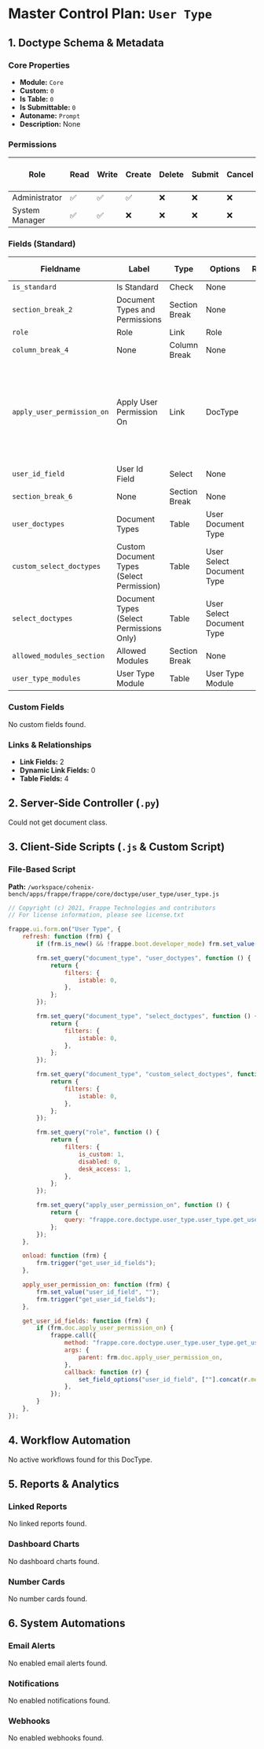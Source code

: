 # Master Control Plan: `User Type`

## 1. Doctype Schema & Metadata

### Core Properties
- **Module:** `Core`
- **Custom:** `0`
- **Is Table:** `0`
- **Is Submittable:** `0`
- **Autoname:** `Prompt`
- **Description:** None

### Permissions
| Role | Read | Write | Create | Delete | Submit | Cancel | Amend | Report | Import | Export | Print | Email | Share | Set User Perms |
|---|---|---|---|---|---|---|---|---|---|---|---|---|---|---|
| Administrator | ✅ | ✅ | ✅ | ❌ | ❌ | ❌ | ❌ | ✅ | ❌ | ✅ | ✅ | ✅ | ✅ | ❌ |
| System Manager | ✅ | ✅ | ❌ | ❌ | ❌ | ❌ | ❌ | ✅ | ❌ | ✅ | ✅ | ✅ | ✅ | ❌ |


### Fields (Standard)
| Fieldname | Label | Type | Options | Required | Hidden | Read Only | Default | Description |
|---|---|---|---|---|---|---|---|---|
| `is_standard` | Is Standard | Check | None |  |  |  | 0 | None |
| `section_break_2` | Document Types and Permissions | Section Break | None |  |  |  | None | None |
| `role` | Role | Link | Role |  |  |  | None | None |
| `column_break_4` | None | Column Break | None |  |  |  | None | None |
| `apply_user_permission_on` | Apply User Permission On | Link | DocType |  |  |  | None | Can only list down the document types which has been linked to the User document type. |
| `user_id_field` | User Id Field | Select | None |  |  |  | None | None |
| `section_break_6` | None | Section Break | None |  |  |  | None | None |
| `user_doctypes` | Document Types | Table | User Document Type |  |  |  | None | None |
| `custom_select_doctypes` | Custom Document Types (Select Permission) | Table | User Select Document Type |  |  |  | None | None |
| `select_doctypes` | Document Types (Select Permissions Only) | Table | User Select Document Type |  | ✅ | ✅ | None | None |
| `allowed_modules_section` | Allowed Modules | Section Break | None |  |  |  | None | None |
| `user_type_modules` | User Type Module | Table | User Type Module |  |  | ✅ | None | None |


### Custom Fields
No custom fields found.


### Links & Relationships
- **Link Fields:** 2
- **Dynamic Link Fields:** 0
- **Table Fields:** 4

## 2. Server-Side Controller (`.py`)
Could not get document class.


## 3. Client-Side Scripts (`.js` & Custom Script)
### File-Based Script
**Path:** `/workspace/cohenix-bench/apps/frappe/frappe/core/doctype/user_type/user_type.js`
```javascript
// Copyright (c) 2021, Frappe Technologies and contributors
// For license information, please see license.txt

frappe.ui.form.on("User Type", {
	refresh: function (frm) {
		if (frm.is_new() && !frappe.boot.developer_mode) frm.set_value("is_standard", 1);

		frm.set_query("document_type", "user_doctypes", function () {
			return {
				filters: {
					istable: 0,
				},
			};
		});

		frm.set_query("document_type", "select_doctypes", function () {
			return {
				filters: {
					istable: 0,
				},
			};
		});

		frm.set_query("document_type", "custom_select_doctypes", function () {
			return {
				filters: {
					istable: 0,
				},
			};
		});

		frm.set_query("role", function () {
			return {
				filters: {
					is_custom: 1,
					disabled: 0,
					desk_access: 1,
				},
			};
		});

		frm.set_query("apply_user_permission_on", function () {
			return {
				query: "frappe.core.doctype.user_type.user_type.get_user_linked_doctypes",
			};
		});
	},

	onload: function (frm) {
		frm.trigger("get_user_id_fields");
	},

	apply_user_permission_on: function (frm) {
		frm.set_value("user_id_field", "");
		frm.trigger("get_user_id_fields");
	},

	get_user_id_fields: function (frm) {
		if (frm.doc.apply_user_permission_on) {
			frappe.call({
				method: "frappe.core.doctype.user_type.user_type.get_user_id",
				args: {
					parent: frm.doc.apply_user_permission_on,
				},
				callback: function (r) {
					set_field_options("user_id_field", [""].concat(r.message));
				},
			});
		}
	},
});

```




## 4. Workflow Automation
No active workflows found for this DocType.


## 5. Reports & Analytics
### Linked Reports
No linked reports found.


### Dashboard Charts
No dashboard charts found.


### Number Cards
No number cards found.


## 6. System Automations
### Email Alerts
No enabled email alerts found.


### Notifications
No enabled notifications found.


### Webhooks
No enabled webhooks found.
